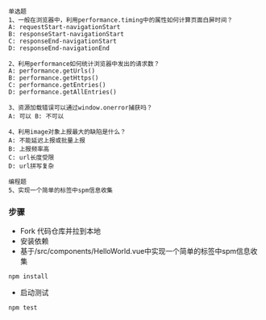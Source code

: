```
单选题
1、一般在浏览器中，利用performance.timing中的属性如何计算页面白屏时间？
A: requestStart-navigationStart
B: responseStart-navigationStart
C: responseEnd-navigationStart
D: responseEnd-navigationEnd

2、利用performance如何统计浏览器中发出的请求数？
A: performance.getUrls()
B: performance.getHttps()
C: performance.getEntries()
D: performance.getAllEntries()

3、资源加载错误可以通过window.onerror捕获吗？
A: 可以 B: 不可以

4、利用image对象上报最大的缺陷是什么？
A: 不能延迟上报或批量上报
B: 上报频率高
C: url长度受限
D: url拼写复杂

编程题
5、实现一个简单的标签中spm信息收集
```

### 步骤

* Fork 代码仓库并拉到本地
* 安装依赖
* 基于/src/components/HelloWorld.vue中实现一个简单的标签中spm信息收集

```
npm install
```
* 启动测试

```
npm test
```
